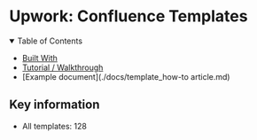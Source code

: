 # Upwork: Confluence Templates

<details open="open">
<summary>Table of Contents</summary>

- [Built With](#built-with)
- [Tutorial / Walkthrough](./docs/tutorial.md)
- [Example document](./docs/template_how-to article.md)

</details>


## Key information

- All templates: 128